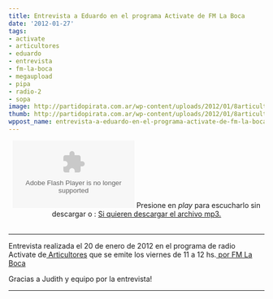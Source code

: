 ```yaml
---
title: Entrevista a Eduardo en el programa Activate de FM La Boca
date: '2012-01-27'
tags:
- activate
- articultores
- eduardo
- entrevista
- fm-la-boca
- megaupload
- pipa
- radio-2
- sopa
image: http://partidopirata.com.ar/wp-content/uploads/2012/01/8articultoresg.jpg
thumb: http://partidopirata.com.ar/wp-content/uploads/2012/01/8articultoresg-150x150.jpg
wppost_name: entrevista-a-eduardo-en-el-programa-activate-de-fm-la-boca
---
```


<center>
<object id="player1014669" width="240" height="133" classid="clsid:d27cdb6e-ae6d-11cf-96b8-444553540000" codebase="http://download.macromedia.com/pub/shockwave/cabs/flash/swflash.cab#version=6,0,40,0"><param name="AllowScriptAccess" value="always" /><param name="allowFullScreen" value="true" /><param name="wmode" value="transparent" /><param name="src" value="http://www.ivoox.com/playerivoox_ee_1014669_1.html" /><param name="allowfullscreen" value="true" /><param name="allowscriptaccess" value="always" /><embed id="player1014669" width="240" height="133" type="application/x-shockwave-flash" src="http://www.ivoox.com/playerivoox_ee_1014669_1.html" AllowScriptAccess="always" allowFullScreen="true" wmode="transparent" allowfullscreen="true" allowscriptaccess="always" /></object>
Presione en <em>play</em> para escucharlo sin descargar o :
<a href="http://www.ivoox.com/_md_1014669_1.mp3" target="_blank">Si quieren descargar el archivo mp3.</a></center>&nbsp;

<hr />

Entrevista realizada el 20 de enero de 2012 en el programa de radio Activate de<a href="http://articultores.net/tiki-view_articles.php" target="_blank"> Articultores</a> que se emite los viernes de 11 a 12 hs.<a href="http://www.fmlaboca.com.ar/fm-la-boca-rock-nacional/index.php" target="_blank"> por FM La Boca</a>

Gracias a Judith y equipo por la entrevista!
<hr>
